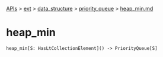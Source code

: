 [APIs](../../../index.md) > [ext](../../index.md) > [data_structure](../index.md) > [priority_queue](./index.md) > [heap_min.md]()

# heap_min

```
heap_min[S: HasLtCollectionElement]() -> PriorityQueue[S]
```
